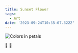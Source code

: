 ```yaml
---
title: Sunset Flower
tags:
  - Art
date: '2023-09-24T10:35:07.322Z'
---
```


![Colors in petals](http://res.cloudinary.com/cpadilla/image/upload/v1720970165/chrisdpadilla/blog/art/xvfz2acl5xzisg1bceuq.jpg)

🌅 🌸

